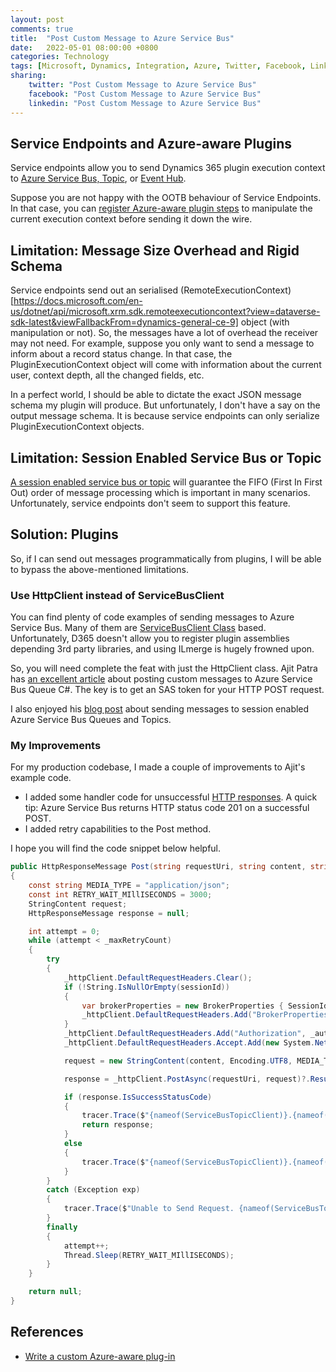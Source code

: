 ```yaml
---
layout: post
comments: true
title:  "Post Custom Message to Azure Service Bus"
date:   2022-05-01 08:00:00 +0800
categories: Technology
tags: [Microsoft, Dynamics, Integration, Azure, Twitter, Facebook, LinkedIn]
sharing:
    twitter: "Post Custom Message to Azure Service Bus"
    facebook: "Post Custom Message to Azure Service Bus"
    linkedin: "Post Custom Message to Azure Service Bus"
---
```


## Service Endpoints and Azure-aware Plugins
Service endpoints allow you to send Dynamics 365 plugin execution context to [Azure Service Bus, Topic](https://docs.microsoft.com/en-us/dynamics365/customerengagement/on-premises/developer/write-custom-azure-aware-plugin?view=op-9-1), or [Event Hub](https://docs.microsoft.com/en-us/dynamics365/customerengagement/on-premises/developer/work-event-data-azure-event-hub-solution?view=op-9-1). 

Suppose you are not happy with the OOTB behaviour of Service Endpoints. In that case, you can [register Azure-aware plugin steps](https://docs.microsoft.com/en-us/dynamics365/customerengagement/on-premises/developer/walkthrough-register-azure-aware-plug-in-using-plug-in-registration-tool?view=op-9-1) to manipulate the current execution context before sending it down the wire.

## Limitation: Message Size Overhead and Rigid Schema
Service endpoints send out an serialised (RemoteExecutionContext)[https://docs.microsoft.com/en-us/dotnet/api/microsoft.xrm.sdk.remoteexecutioncontext?view=dataverse-sdk-latest&viewFallbackFrom=dynamics-general-ce-9] object (with manipulation or not). So, the messages have a lot of overhead the receiver may not need. For example, suppose you only want to send a message to inform about a record status change. In that case, the PluginExecutionContext object will come with information about the current user, context depth, all the changed fields, etc.

In a perfect world, I should be able to dictate the exact JSON message schema my plugin will produce. But unfortunately, I don't have a say on the output message schema. It is because service endpoints can only serialize PluginExecutionContext objects.

## Limitation: Session Enabled Service Bus or Topic
[A session enabled service bus or topic](https://docs.microsoft.com/en-us/azure/service-bus-messaging/message-sessions) will guarantee the FIFO (First In First Out) order of message processing which is important in many scenarios. Unfortunately, service endpoints don't seem to support this feature.

## Solution: Plugins
So, if I can send out messages programmatically from plugins, I will be able to bypass the above-mentioned limitations.

### Use HttpClient instead of ServiceBusClient
You can find plenty of code examples of sending messages to Azure Service Bus. Many of them are [ServiceBusClient Class](https://docs.microsoft.com/en-us/dotnet/api/azure.messaging.servicebus.servicebusclient?view=azure-dotnet) based. Unfortunately, D365 doesn't allow you to register plugin assemblies depending 3rd party libraries, and using ILmerge is hugely frowned upon. 

So, you will need complete the feat with just the HttpClient class. Ajit Patra has [an excellent article](https://ajitpatra.com/2019/12/09/d365-post-custom-message-to-azure-service-bus-queue-c/) about posting custom messages to Azure Service Bus Queue C#. The key is to get an SAS token for your HTTP POST request. 

I also enjoyed his [blog post](https://ajitpatra.com/2020/04/14/d365-post-custom-message-to-session-enabled-service-bus-queue-c/) about sending messages to session enabled Azure Service Bus Queues and Topics.

### My Improvements
For my production codebase, I made a couple of improvements to Ajit's example code.
* I added some handler code for unsuccessful [HTTP responses](https://www.restapitutorial.com/httpstatuscodes.html). A quick tip: Azure Service Bus returns HTTP status code 201 on a successful POST.
* I added retry capabilities to the Post method.

I hope you will find the code snippet below helpful.

``` csharp
public HttpResponseMessage Post(string requestUri, string content, string sessionId, ITracingService tracer)
{
    const string MEDIA_TYPE = "application/json";
    const int RETRY_WAIT_MIllISECONDS = 3000;
    StringContent request;
    HttpResponseMessage response = null;

    int attempt = 0;
    while (attempt < _maxRetryCount)
    {
        try
        {
            _httpClient.DefaultRequestHeaders.Clear();
            if (!String.IsNullOrEmpty(sessionId))
            {
                var brokerProperties = new BrokerProperties { SessionId = sessionId };
                _httpClient.DefaultRequestHeaders.Add("BrokerProperties", brokerProperties.SerializeToJson());
            }
            _httpClient.DefaultRequestHeaders.Add("Authorization", _authorization);
            _httpClient.DefaultRequestHeaders.Accept.Add(new System.Net.Http.Headers.MediaTypeWithQualityHeaderValue(MEDIA_TYPE));

            request = new StringContent(content, Encoding.UTF8, MEDIA_TYPE);

            response = _httpClient.PostAsync(requestUri, request)?.Result;

            if (response.IsSuccessStatusCode)
            {
                tracer.Trace($"{nameof(ServiceBusTopicClient)}.{nameof(Post)} was successful. HTTP Status Code = {(int)response.StatusCode}. Request = {content}");
                return response;
            }
            else
            {
                tracer.Trace($"{nameof(ServiceBusTopicClient)}.{nameof(Post)} returned error. HTTP Status Code = {(int)response.StatusCode}. Request = {content}");
            }
        }
        catch (Exception exp)
        {
            tracer.Trace($"Unable to Send Request. {nameof(ServiceBusTopicClient)}.{nameof(Post)}. {nameof(sessionId)}={sessionId}, {nameof(content)}={content}. \r\nInner Exception={exp.Message} \r\nStackTrack={exp.StackTrace}");
        }
        finally
        {
            attempt++;
            Thread.Sleep(RETRY_WAIT_MIllISECONDS);
        }
    }

    return null;
}
```

## References
* [Write a custom Azure-aware plug-in](https://docs.microsoft.com/en-us/dynamics365/customerengagement/on-premises/developer/write-custom-azure-aware-plugin?view=op-9-1)